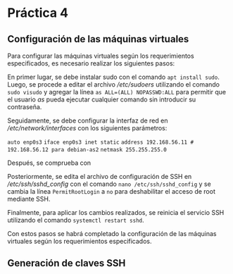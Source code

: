# Práctica 4

## Configuración de las máquinas virtuales

Para configurar las máquinas virtuales según los requerimientos especificados, es necesario realizar los siguientes pasos:

En primer lugar, se debe instalar sudo con el comando `apt install sudo`. Luego, se procede a editar el archivo */etc/sudoers* utilizando el comando `sudo visudo` y agregar la línea `as ALL=(ALL) NOPASSWD:ALL` para permitir que el usuario *as* pueda ejecutar cualquier comando sin introducir su contraseña.

Seguidamente, se debe configurar la interfaz de red en */etc/network/interfaces* con los siguientes parámetros:

`auto enp0s3`
`iface enp0s3 inet static`
`address 192.168.56.11 # 192.168.56.12 para debian-as2`
`netmask 255.255.255.0`

Después, se comprueba con 

Posteriormente, se edita el archivo de configuración de SSH en */etc/ssh/sshd_config* con el comando `nano /etc/ssh/sshd_config` y se cambia la línea `PermitRootLogin` a `no` para deshabilitar el acceso de root mediante SSH.

Finalmente, para aplicar los cambios realizados, se reinicia el servicio SSH utilizando el comando `systemctl restart sshd`.

Con estos pasos se habrá completado la configuración de las máquinas virtuales según los requerimientos especificados.

## Generación de claves SSH